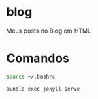 # blog
Meus posts no Blog em HTML

# Comandos

```bash
source ~/.bashrc

bundle exec jekyll serve
```
